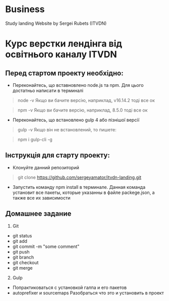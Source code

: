 # Business
Study landing Website by Sergei Rubets (ITVDN)
<!-- ------------------------------------------------------------ -->
# Курс верстки лендінга від освітнього каналу ITVDN

## Перед стартом проекту необхідно:

* Переконайтесь, що вставновлено node.js та npm. Для цього достатньо написати в терминалі 
> node -v
Якщо ви бачите версію, наприклад, v16.14.2 тоді все ок

> npm -v
Якщо ви бачите версію, наприклад, 8.5.0 тоді все ок

* Переконайтесь, що встановлено gulp 4 або пізнішої версії
> gulp -v
Якщо він не встановлений, то пишете:

> npm i gulp-cli -g

## Інструкція для старту проекту:
* Клонуйте данний репозиторий
> git clone https://github.com/sergeyamator/itvdn-landing.git 

* Запустить команду npm install в терминале. Данная команда установит все пакеты, которые указанны в файле 
packege.json, а также все их зависимости


## Домашнее задание
1. Git
- git status
- git add
- git commit -m "some comment"
- git push
- git branch
- git checkout
- git merge

2. Gulp
- Попрактиковаться с установкой галпа и его пакетов
- autoprefixer и sourcemaps Разобраться что это и установить в проект
